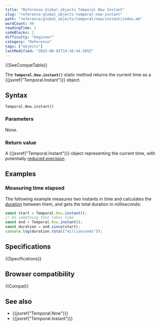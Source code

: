 ```yaml
---
title: "Reference Global_objects Temporal Now Instant"
slug: "reference-global_objects-temporal-now-instant"
path: "reference/global_objects/temporal/now/instant/index.md"
wordCount: 99
readingTime: 1
codeBlocks: 2
difficulty: "beginner"
category: "Reference"
tags: ["objects"]
lastModified: "2025-08-02T14:16:44.585Z"
---
```



{{SeeCompatTable}}

The **`Temporal.Now.instant()`** static method returns the current time as a {{jsxref("Temporal.Instant")}} object.

## Syntax

```js-nolint
Temporal.Now.instant()
```

### Parameters

None.

### Return value

A {{jsxref("Temporal.Instant")}} object representing the current time, with potentially [reduced precision](/en-US/docs/Web/JavaScript/Reference/Global_Objects/Temporal/Now#reduced_time_precision).

## Examples

### Measuring time elapsed

The following example measures two instants in time and calculates the [duration](/en-US/docs/Web/JavaScript/Reference/Global_Objects/Temporal/Duration) between them, and gets the total duration in milliseconds:

```js
const start = Temporal.Now.instant();
// Do something that takes time
const end = Temporal.Now.instant();
const duration = end.since(start);
console.log(duration.total("milliseconds"));
```

## Specifications

{{Specifications}}

## Browser compatibility

{{Compat}}

## See also

- {{jsxref("Temporal.Now")}}
- {{jsxref("Temporal.Instant")}}
